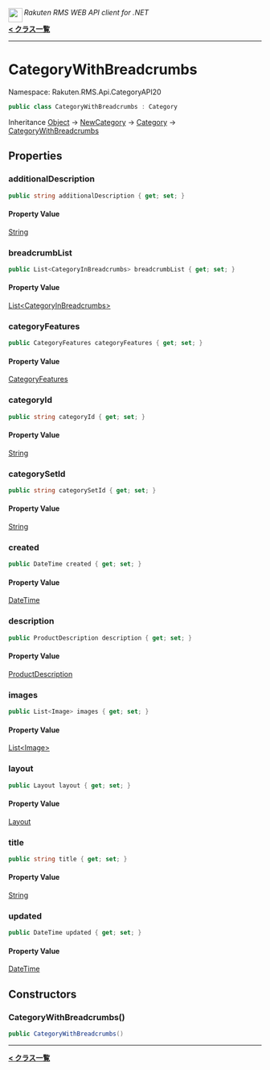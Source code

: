 <img align="left" style="height: 2em;" src="https://webservice.rakuten.co.jp/favicon.ico"><em>Rakuten RMS WEB API client for .NET</em>

[**< クラス一覧**](./)
- - -

# CategoryWithBreadcrumbs

Namespace: Rakuten.RMS.Api.CategoryAPI20

```csharp
public class CategoryWithBreadcrumbs : Category
```

Inheritance [Object](https://docs.microsoft.com/en-us/dotnet/api/system.object) → [NewCategory](./rakuten.rms.api.categoryapi20.newcategory) → [Category](./rakuten.rms.api.categoryapi20.category) → [CategoryWithBreadcrumbs](./rakuten.rms.api.categoryapi20.categorywithbreadcrumbs)

## Properties

### <a id="properties-additionaldescription"/>**additionalDescription**

```csharp
public string additionalDescription { get; set; }
```

#### Property Value

[String](https://docs.microsoft.com/en-us/dotnet/api/system.string)<br>

### <a id="properties-breadcrumblist"/>**breadcrumbList**

```csharp
public List<CategoryInBreadcrumbs> breadcrumbList { get; set; }
```

#### Property Value

[List&lt;CategoryInBreadcrumbs&gt;](https://docs.microsoft.com/en-us/dotnet/api/system.collections.generic.list-1)<br>

### <a id="properties-categoryfeatures"/>**categoryFeatures**

```csharp
public CategoryFeatures categoryFeatures { get; set; }
```

#### Property Value

[CategoryFeatures](./rakuten.rms.api.categoryapi20.categoryfeatures)<br>

### <a id="properties-categoryid"/>**categoryId**

```csharp
public string categoryId { get; set; }
```

#### Property Value

[String](https://docs.microsoft.com/en-us/dotnet/api/system.string)<br>

### <a id="properties-categorysetid"/>**categorySetId**

```csharp
public string categorySetId { get; set; }
```

#### Property Value

[String](https://docs.microsoft.com/en-us/dotnet/api/system.string)<br>

### <a id="properties-created"/>**created**

```csharp
public DateTime created { get; set; }
```

#### Property Value

[DateTime](https://docs.microsoft.com/en-us/dotnet/api/system.datetime)<br>

### <a id="properties-description"/>**description**

```csharp
public ProductDescription description { get; set; }
```

#### Property Value

[ProductDescription](./rakuten.rms.api.itemapi20.itemcommon.productdescription)<br>

### <a id="properties-images"/>**images**

```csharp
public List<Image> images { get; set; }
```

#### Property Value

[List&lt;Image&gt;](https://docs.microsoft.com/en-us/dotnet/api/system.collections.generic.list-1)<br>

### <a id="properties-layout"/>**layout**

```csharp
public Layout layout { get; set; }
```

#### Property Value

[Layout](./rakuten.rms.api.categoryapi20.layout)<br>

### <a id="properties-title"/>**title**

```csharp
public string title { get; set; }
```

#### Property Value

[String](https://docs.microsoft.com/en-us/dotnet/api/system.string)<br>

### <a id="properties-updated"/>**updated**

```csharp
public DateTime updated { get; set; }
```

#### Property Value

[DateTime](https://docs.microsoft.com/en-us/dotnet/api/system.datetime)<br>

## Constructors

### <a id="constructors-.ctor"/>**CategoryWithBreadcrumbs()**

```csharp
public CategoryWithBreadcrumbs()
```


- - -
[**< クラス一覧**](./)
